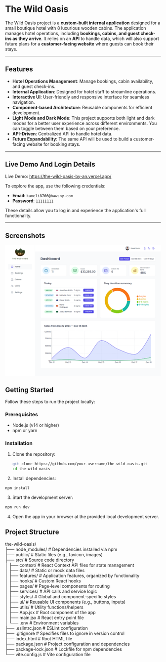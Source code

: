 # The Wild Oasis

The Wild Oasis project is a **custom-built internal application** designed for a small boutique hotel with 8 luxurious wooden cabins. The application manages hotel operations, including **bookings, cabins, and guest check-ins as they arrive**. It relies on an **API** to handle data, which will also support future plans for a **customer-facing website** where guests can book their stays.

---

## Features

- **Hotel Operations Management**: Manage bookings, cabin availability, and guest check-ins.
- **Internal Application**: Designed for hotel staff to streamline operations.
- **Interactive UI**: User-friendly and responsive interface for seamless navigation.
- **Component-based Architecture**: Reusable components for efficient development.
- **Light Mode and Dark Mode**: This project supports both light and dark modes for a better user experience across different environments. You can toggle between them based on your preference.
- **API-Driven**: Centralized API to handle hotel data.
- **Future Expandability**: The same API will be used to build a customer-facing website for booking stays.

---

## Live Demo And Login Details

Live Demo: https://the-wild-oasis-by-an.vercel.app/

To explore the app, use the following credentials:

- **Email**: `kaxeli8766@bawsny.com`
- **Password**: `11111111`

These details allow you to log in and experience the application's full functionality.

---

## Screenshots

![alt screen capture](image.png)

## Getting Started

Follow these steps to run the project locally:

### Prerequisites

- Node.js (v14 or higher)
- npm or yarn

### Installation

1. Clone the repository:

   ```bash
   git clone https://github.com/your-username/the-wild-oasis.git
   cd the-wild-oasis
   ```

2. Install dependencies:

```bash
npm install
```

3. Start the development server:

```bash
npm run dev
```

4. Open the app in your browser at the provided local development server.

## Project Structure

the-wild-oasis/  
├── node_modules/ # Dependencies installed via npm  
├── public/ # Static files (e.g., favicon, images)  
├── src/ # Source code directory  
│ ├── context/ # React Context API files for state management  
│ ├── data/ # Static or mock data files  
│ ├── features/ # Application features, organized by functionality  
│ ├── hooks/ # Custom React hooks  
│ ├── pages/ # Page-level components for routing  
│ ├── services/ # API calls and service logic  
│ ├── styles/ # Global and component-specific styles  
│ ├── ui/ # Reusable UI components (e.g., buttons, inputs)  
│ ├── utils/ # Utility functions/helpers  
│ ├── App.jsx # Root component of the app  
│ ├── main.jsx # React entry point file  
│ └── .env # Environment variables  
├── .eslintrc.json # ESLint configuration  
├── .gitignore # Specifies files to ignore in version control  
├── index.html # Root HTML file  
├── package.json # Project configuration and dependencies  
├── package-lock.json # Lockfile for npm dependencies  
└── vite.config.js # Vite configuration file
